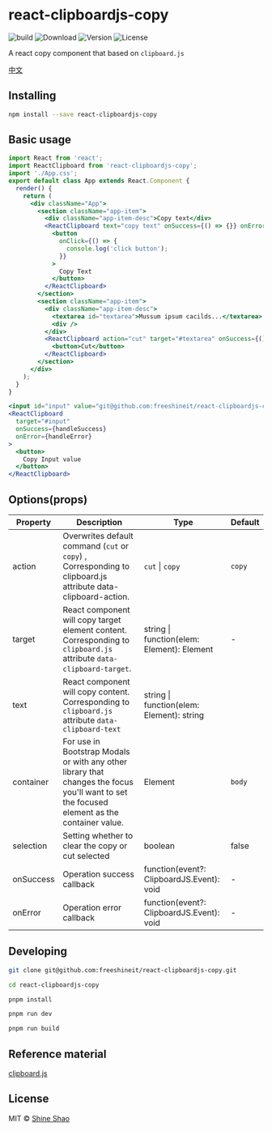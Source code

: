 # react-clipboardjs-copy

![build](https://github.com/freeshineit/react-clipboardjs-copy/workflows/build/badge.svg) ![Download](https://img.shields.io/npm/dm/react-clipboardjs-copy.svg) ![Version](https://img.shields.io/npm/v/react-clipboardjs-copy.svg) ![License](https://img.shields.io/npm/l/react-clipboardjs-copy.svg)

A react copy component that based on `clipboard.js`

[中文](./README_zh-CN.md)

## Installing

```sh
npm install --save react-clipboardjs-copy
```

## Basic usage

```jsx
import React from 'react';
import ReactClipboard from 'react-clipboardjs-copy';
import './App.css';
export default class App extends React.Component {
  render() {
    return (
      <div className="App">
        <section className="app-item">
          <div className="app-item-desc">Copy text</div>
          <ReactClipboard text="copy text" onSuccess={() => {}} onError={() => {}}>
            <button
              onClick={() => {
                console.log('click button');
              }}
            >
              Copy Text
            </button>
          </ReactClipboard>
        </section>
        <section className="app-item">
          <div className="app-item-desc">
            <textarea id="textarea">Mussum ipsum cacilds...</textarea>
            <div />
          </div>
          <ReactClipboard action="cut" target="#textarea" onSuccess={() => {}} onError={() => {}}>
            <button>Cut</button>
          </ReactClipboard>
        </section>
      </div>
    );
  }
}
```

```jsx
<input id="input" value="git@github.com:freeshineit/react-clipboardjs-copy.git" />
<ReactClipboard
  target="#input"
  onSuccess={handleSuccess}
  onError={handleError}
>
  <button>
    Copy Input value
  </button>
</ReactClipboard>
```

## Options(props)

| Property | Description | Type | Default |
| --- | --- | --- | --- |
| action | Overwrites default command (`cut` or `copy`) , Corresponding to clipboard.js attribute data-clipboard-action. | `cut` \| `copy` | `copy` |
| target | React component will copy target element content. Corresponding to `clipboard.js` attribute `data-clipboard-target`. | string \| function(elem: Element): Element | - |
| text | React component will copy content. Corresponding to `clipboard.js` attribute `data-clipboard-text` | string \| function(elem: Element): string |  |
| container | For use in Bootstrap Modals or with any other library that changes the focus you'll want to set the focused element as the container value. | Element | `body` |
| selection | Setting whether to clear the copy or cut selected | boolean | false |
| onSuccess | Operation success callback | function(event?: ClipboardJS.Event): void | - |
| onError | Operation error callback | function(event?: ClipboardJS.Event): void | - |

## Developing

```sh
git clone git@github.com:freeshineit/react-clipboardjs-copy.git

cd react-clipboardjs-copy

pnpm install

pnpm run dev

pnpm run build
```

## Reference material

[clipboard.js](https://clipboardjs.com/)

## License

MIT © [Shine Shao](https://github.com/freeshineit)
